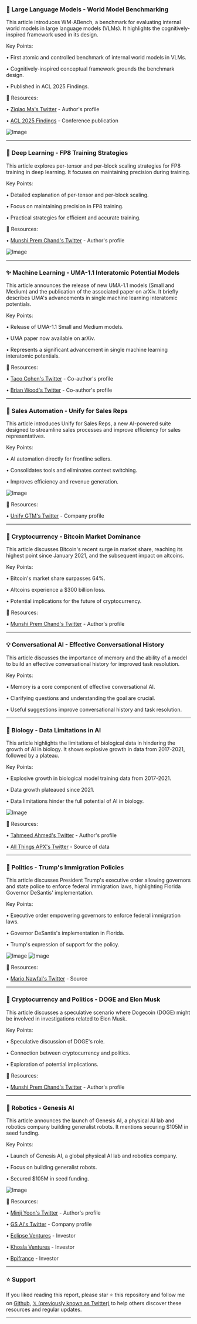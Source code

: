 ### 🤖 Large Language Models - World Model Benchmarking

This article introduces WM-ABench, a benchmark for evaluating internal world models in large language models (VLMs).  It highlights the cognitively-inspired framework used in its design.

Key Points:

• First atomic and controlled benchmark of internal world models in VLMs.


• Cognitively-inspired conceptual framework grounds the benchmark design.


• Published in ACL 2025 Findings.


🔗 Resources:

• [Ziqiao Ma's Twitter](https://x.com/ziqiao_ma) - Author's profile


• [ACL 2025 Findings](https://x.com/hashtag/ACL2025?src=hashtag_click) - Conference publication


![Image](https://pbs.twimg.com/media/GuydygyXYAA0CP2?format=jpg&name=900x900)


---
### 🚀 Deep Learning - FP8 Training Strategies

This article explores per-tensor and per-block scaling strategies for FP8 training in deep learning.  It focuses on maintaining precision during training.

Key Points:

• Detailed explanation of per-tensor and per-block scaling.


• Focus on maintaining precision in FP8 training.


• Practical strategies for efficient and accurate training.


🔗 Resources:

• [Munshi Prem Chand's Twitter](https://x.com/MunshiPremChnd) - Author's profile


![Image](https://pbs.twimg.com/media/GuypWFMXoAAQ-LV?format=png&name=small)


---
### ✨ Machine Learning - UMA-1.1 Interatomic Potential Models

This article announces the release of new UMA-1.1 models (Small and Medium) and the publication of the associated paper on arXiv.  It briefly describes UMA's advancements in single machine learning interatomic potentials.

Key Points:

• Release of UMA-1.1 Small and Medium models.


• UMA paper now available on arXiv.


• Represents a significant advancement in single machine learning interatomic potentials.


🔗 Resources:

• [Taco Cohen's Twitter](https://x.com/TacoCohen) - Co-author's profile


• [Brian Wood's Twitter](https://x.com/bwood_m) - Co-author's profile



---
### 🚀 Sales Automation - Unify for Sales Reps

This article introduces Unify for Sales Reps, a new AI-powered suite designed to streamline sales processes and improve efficiency for sales representatives.

Key Points:

• AI automation directly for frontline sellers.


• Consolidates tools and eliminates context switching.


• Improves efficiency and revenue generation.


![Image](https://pbs.twimg.com/amplify_video_thumb/1940071715523936256/img/58xez3pD3c4l4VZ3.jpg)

🔗 Resources:

• [Unify GTM's Twitter](https://x.com/unifygtm) - Company profile


---
### 🤖 Cryptocurrency - Bitcoin Market Dominance

This article discusses Bitcoin's recent surge in market share, reaching its highest point since January 2021, and the subsequent impact on altcoins.

Key Points:

• Bitcoin's market share surpasses 64%.


• Altcoins experience a $300 billion loss.


• Potential implications for the future of cryptocurrency.


🔗 Resources:

• [Munshi Prem Chand's Twitter](https://x.com/MunshiPremChnd) - Author's profile



---
### 💡 Conversational AI - Effective Conversational History

This article discusses the importance of memory and the ability of a model to build an effective conversational history for improved task resolution.

Key Points:

• Memory is a core component of effective conversational AI.


• Clarifying questions and understanding the goal are crucial.


• Useful suggestions improve conversational history and task resolution.


---
### 🤖 Biology - Data Limitations in AI

This article highlights the limitations of biological data in hindering the growth of AI in biology.  It shows explosive growth in data from 2017-2021, followed by a plateau.

Key Points:

• Explosive growth in biological model training data from 2017-2021.


• Data growth plateaued since 2021.


• Data limitations hinder the full potential of AI in biology.


![Image](https://pbs.twimg.com/media/GpU10gYWEAA4DB4?format=png&name=small)

🔗 Resources:

• [Tahmeed Ahmed's Twitter](https://x.com/tahmedge) - Author's profile


• [All Things APX's Twitter](https://x.com/AllThingsApx) - Source of data



---
### 🤖 Politics - Trump's Immigration Policies

This article discusses President Trump's executive order allowing governors and state police to enforce federal immigration laws, highlighting Florida Governor DeSantis' implementation.


Key Points:

• Executive order empowering governors to enforce federal immigration laws.


• Governor DeSantis's implementation in Florida.


• Trump's expression of support for the policy.


![Image](https://pbs.twimg.com/amplify_video_thumb/1940082498265927685/img/R_5PAt5nuVkDBMKd.jpg)
![Image](https://pbs.twimg.com/amplify_video_thumb/1940080862797709312/img/jMl8QkTHL0N1fOPQ?format=jpg&name=240x240)

🔗 Resources:

• [Mario Nawfal's Twitter](https://x.com/MarioNawfal) - Source


---
### 🤖 Cryptocurrency and Politics - DOGE and Elon Musk

This article discusses a speculative scenario where Dogecoin (DOGE) might be involved in investigations related to Elon Musk.

Key Points:

• Speculative discussion of DOGE's role.


• Connection between cryptocurrency and politics.


• Exploration of potential implications.


🔗 Resources:

• [Munshi Prem Chand's Twitter](https://x.com/MunshiPremChnd) - Author's profile


---
### 🚀 Robotics - Genesis AI

This article announces the launch of Genesis AI, a physical AI lab and robotics company building generalist robots. It mentions securing $105M in seed funding.

Key Points:

• Launch of Genesis AI, a global physical AI lab and robotics company.


• Focus on building generalist robots.


• Secured $105M in seed funding.


![Image](https://pbs.twimg.com/media/Gux4GRSXsAArxGP?format=jpg&name=small)

🔗 Resources:

• [Minji Yoon's Twitter](https://x.com/MinjiYoon90) - Author's profile


• [GS AI's Twitter](https://x.com/gs_ai_) - Company profile


• [Eclipse Ventures](https://x.com/EclipseVentures) - Investor


• [Khosla Ventures](https://x.com/khoslaventures) - Investor


• [Bpifrance](https://x.com/Bpifrance) - Investor


---

### ⭐️ Support

If you liked reading this report, please star ⭐️ this repository and follow me on [Github](https://github.com/Drix10), [𝕏 (previously known as Twitter)](https://x.com/DRIX_10_) to help others discover these resources and regular updates.

---